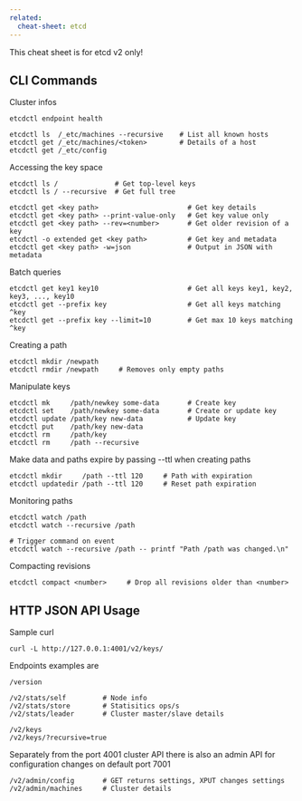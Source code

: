 ```yaml
---
related:
  cheat-sheet: etcd
---
```


This cheat sheet is for etcd v2 only!

## CLI Commands

Cluster infos

    etcdctl endpoint health

    etcdctl ls  /_etc/machines --recursive    # List all known hosts
    etcdctl get /_etc/machines/<token>        # Details of a host
    etcdctl get /_etc/config
    
Accessing the key space

    etcdctl ls /              # Get top-level keys
    etcdctl ls / --recursive  # Get full tree
    
    etcdctl get <key path>                      # Get key details
    etcdctl get <key path> --print-value-only   # Get key value only
    etcdctl get <key path> --rev=<number>       # Get older revision of a key
    etcdctl -o extended get <key path>          # Get key and metadata
    etcdctl get <key path> -w=json              # Output in JSON with metadata
    
Batch queries
    
    etcdctl get key1 key10                      # Get all keys key1, key2, key3, ..., key10
    etcdctl get --prefix key                    # Get all keys matching ^key
    etcdctl get --prefix key --limit=10         # Get max 10 keys matching ^key

Creating a path

    etcdctl mkdir /newpath
    etcdctl rmdir /newpath     # Removes only empty paths

Manipulate keys

    etcdctl mk     /path/newkey some-data       # Create key
    etcdctl set    /path/newkey some-data       # Create or update key
    etcdctl update /path/key new-data           # Update key
    etcdctl put    /path/key new-data
    etcdctl rm     /path/key
    etcdctl rm     /path --recursive
    
Make data and paths expire by passing --ttl when creating paths

    etcdctl mkdir     /path --ttl 120     # Path with expiration
    etcdctl updatedir /path --ttl 120     # Reset path expiration
    
Monitoring paths

    etcdctl watch /path
    etcdctl watch --recursive /path
    
    # Trigger command on event
    etcdctl watch --recursive /path -- printf "Path /path was changed.\n"
    
Compacting revisions

    etcdctl compact <number>     # Drop all revisions older than <number>
    
## HTTP JSON API Usage

Sample curl

    curl -L http://127.0.0.1:4001/v2/keys/

Endpoints examples are

    /version
    
    /v2/stats/self         # Node info
    /v2/stats/store        # Statisitics ops/s
    /v2/stats/leader       # Cluster master/slave details
    
    /v2/keys
    /v2/keys/?recursive=true

Separately from the port 4001 cluster API there is also an admin API for configuration changes 
on default port 7001

    /v2/admin/config       # GET returns settings, XPUT changes settings
    /v2/admin/machines     # Cluster details
    
